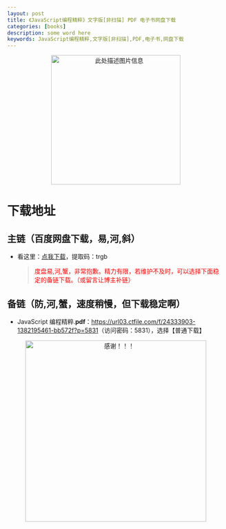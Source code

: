 ```yaml
---
layout: post
title: 《JavaScript编程精粹》文字版[非扫描] PDF 电子书网盘下载
categories: [books]
description: some word here
keywords: JavaScript编程精粹,文字版[非扫描],PDF,电子书,网盘下载
---
```


<div align="center"><img src="https://pic.imgdb.cn/item/67063e7ad29ded1a8c8383fe.png" alt="此处描述图片信息" width="300px" height="auto"></div>

# 下载地址

## 主链（百度网盘下载，易,河,斜）

- 看这里：[点我下载](https://pan.baidu.com/s/1iMXUbSbtZQZjDcqDmnWUyw?pwd=trgb)，提取码：trgb

  > <p style="color:red" >度盘易,河,蟹，非常抱歉。精力有限，若维护不及时，可以选择下面稳定的备链下载。（或留言让博主补链）</p>

## 备链（防,河,蟹，速度稍慢，但下载稳定啊）

- JavaScript 编程精粹.**pdf**：<https://url03.ctfile.com/f/24333903-1382195461-bb572f?p=5831>（访问密码：5831），选择【普通下载】

<div align="center"><img src="https://pic.imgdb.cn/item/6707df6bd29ded1a8ce37031.gif" alt="感谢！！！" width="420px" height="auto"/></div>
